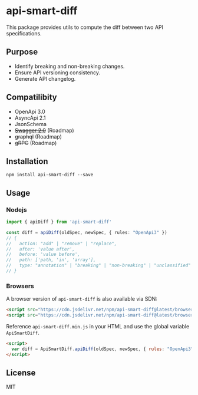 # api-smart-diff

This package provides utils to compute the diff between two API specifications.

## Purpose
- Identify breaking and non-breaking changes.
- Ensure API versioning consistency.
- Generate API changelog.

## Compatilibity

- OpenApi 3.0
- AsyncApi 2.1
- JsonSchema
- ~~[Swagger 2.0](https://github.com/swagger-api/swagger-spec/blob/master/versions/2.0.md)~~ (Roadmap)
- ~~graphql~~ (Roadmap)
- ~~gRPC~~ (Roadmap)

## Installation
```SH
npm install api-smart-diff --save
```

## Usage

### Nodejs
```ts
import { apiDiff } from 'api-smart-diff'

const diff = apiDiff(oldSpec, newSpec, { rules: "OpenApi3" })
// {
//   action: "add" | "remove" | "replace",
//   after: 'value after',
//   before: 'value before',
//   path: ['path, 'in', 'array'],
//   type: "annotation" | "breaking" | "non-breaking" | "unclassified"
// }
```

### Browsers

A browser version of `api-smart-diff` is also available via SDN:
```html
<script src="https://cdn.jsdelivr.net/npm/api-smart-diff@latest/browser/api-smart-diff.min.js"></script>
<script src="https://cdn.jsdelivr.net/npm/api-smart-diff@latest/browser/api-smart-diff.js"></script>
```

Reference `api-smart-diff.min.js` in your HTML and use the global variable `ApiSmartDiff`.
```HTML
<script>
  var diff = ApiSmartDiff.apiDiff(oldSpec, newSpec, { rules: "OpenApi3" })
</script>
```

## License

MIT
